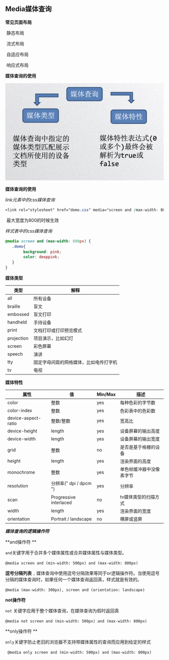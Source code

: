 ## Media媒体查询

**常见页面布局**

​	静态布局

​	流式布局

​	自适应布局

​	响应式布局



**媒体查询的使用** 

![](../image/media.png)



**媒体查询的使用** 

*link元素中的css媒体查询*

```css
<link rel="stylesheet" href="demo.css" media="screen and (max-width: 800px)">
```

​	最大宽度为800的时候生效



*样式表中的css媒体查询*

```css
@media screen and (max-width: 600px) {
   .demo{
        background: pink;
        color: deeppink;
   }
}
```



**媒体类型** 

| 类型       | 解释                                   |
| ---------- | -------------------------------------- |
| all        | 所有设备                               |
| braille    | 盲文                                   |
| embossed   | 盲文打印                               |
| handheld   | 手持设备                               |
| print      | 文档打印或打印预览模式                 |
| projection | 项目演示，比如幻灯                     |
| screen     | 彩色屏幕                               |
| speech     | 演讲                                   |
| tty        | 固定字母间距的网格媒体，比如电传打字机 |
| tv         | 电视                                   |



**媒体特性** 

| 属性                | 值                      | Min/Max | 描述                     |
| ------------------- | ----------------------- | ------- | ------------------------ |
| color               | 整数                    | yes     | 每种色彩的字节数         |
| color-index         | 整数                    | yes     | 色彩表中的色彩数         |
| device-aspect-ratio | 整数/整数               | yes     | 宽高比                   |
| device-height       | length                  | yes     | 设备屏幕的输出高度       |
| device-width        | length                  | yes     | 设备屏幕的输出宽度       |
| grid                | 整数                    | no      | 是否是基于格栅的设备     |
| height              | length                  | yes     | 渲染界面的高度           |
| monochrome          | 整数                    | yes     | 单色帧缓冲器中没像素字节 |
| resolution          | 分辨率(" dpi / dpcm ")  | yes     | 分辨率                   |
| scan                | Progressive  interlaced | no      | tv媒体类型的扫描方式     |
| width               | length                  | yes     | 渲染界面的宽度           |
| orientation         | Portrait / landscape    | no      | 横屏或竖屏               |

***媒体查询的逻辑操作符***  

**and操作符 ** 

`and`关键字用于合并多个媒体属性或合并媒体属性与媒体类型。

`@media screen and (min-width: 500px) and (max-width: 800px) `



**逗号分隔列表** 
`,`  媒体查询中使用逗号分隔效果等同于or逻辑操作符。当使用逗号分隔的媒体查询时，如果任何一个媒体查询返回真，样式就是有效的。

`@media (max-width: 300px), screen and (orientation: landscape)`



**not操作符** 

`not` 关键字应用于整个媒体查询，在媒体查询为假时返回真

`@media not screen and (min-width: 500px) and (max-width: 800px)`



**only操作符 ** 

`only`关键字防止老旧的浏览器不支持带媒体属性的查询而应用到给定的样式

` @media only screen and (min-width: 500px) and (max-width: 800px)` 

